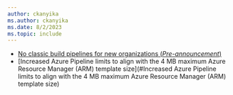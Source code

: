 ```yaml
---
author: ckanyika
ms.author: ckanyika
ms.date: 8/2/2023
ms.topic: include
---
```


- [No classic build pipelines for new organizations (_Pre-announcement_)](#no-classic-build-pipelines-for-new-organizations-pre-announcement)
- [Increased Azure Pipeline limits to align with the 4 MB maximum Azure Resource Manager (ARM) template size](#Increased Azure Pipeline limits to align with the 4 MB maximum Azure Resource Manager (ARM) template size)
